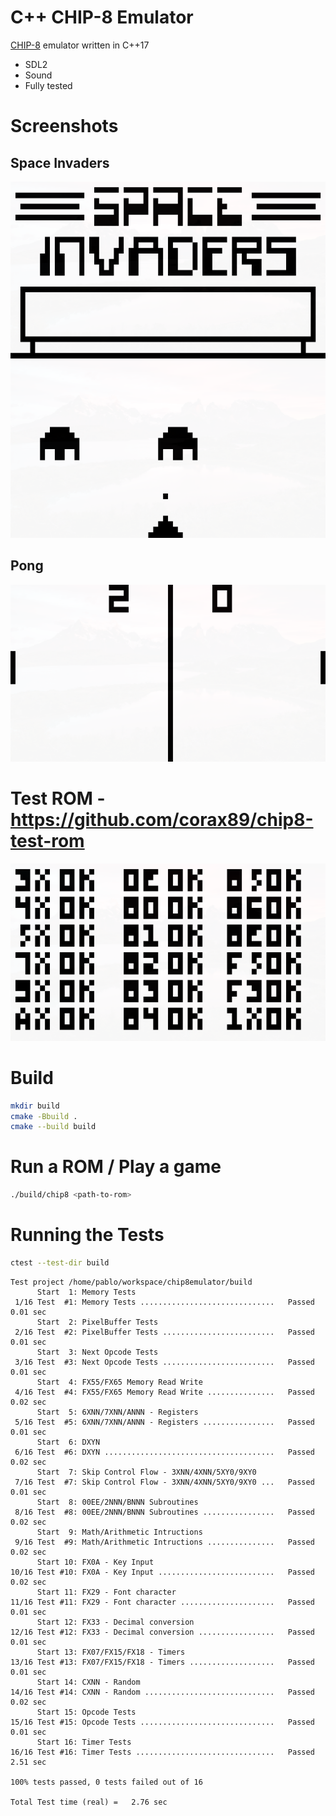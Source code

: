 # C++ CHIP-8 Emulator

[CHIP-8](https://en.wikipedia.org/wiki/CHIP-8) emulator written in C++17

* SDL2
* Sound
* Fully tested

# Screenshots

## Space Invaders
![](screenshots/space_invaders1.png)
![](screenshots/space_invaders2.png)

## Pong
![](screenshots/pong.png)

# Test ROM - https://github.com/corax89/chip8-test-rom
![](screenshots/test.png)

# Build

```sh
mkdir build
cmake -Bbuild .
cmake --build build
```

# Run a ROM / Play a game

```sh
./build/chip8 <path-to-rom>
```

# Running the Tests
```sh
ctest --test-dir build
```
```
Test project /home/pablo/workspace/chip8emulator/build
      Start  1: Memory Tests
 1/16 Test  #1: Memory Tests ..............................   Passed    0.01 sec
      Start  2: PixelBuffer Tests
 2/16 Test  #2: PixelBuffer Tests .........................   Passed    0.01 sec
      Start  3: Next Opcode Tests
 3/16 Test  #3: Next Opcode Tests .........................   Passed    0.01 sec
      Start  4: FX55/FX65 Memory Read Write
 4/16 Test  #4: FX55/FX65 Memory Read Write ...............   Passed    0.02 sec
      Start  5: 6XNN/7XNN/ANNN - Registers
 5/16 Test  #5: 6XNN/7XNN/ANNN - Registers ................   Passed    0.01 sec
      Start  6: DXYN
 6/16 Test  #6: DXYN ......................................   Passed    0.02 sec
      Start  7: Skip Control Flow - 3XNN/4XNN/5XY0/9XY0
 7/16 Test  #7: Skip Control Flow - 3XNN/4XNN/5XY0/9XY0 ...   Passed    0.01 sec
      Start  8: 00EE/2NNN/BNNN Subroutines
 8/16 Test  #8: 00EE/2NNN/BNNN Subroutines ................   Passed    0.02 sec
      Start  9: Math/Arithmetic Intructions
 9/16 Test  #9: Math/Arithmetic Intructions ...............   Passed    0.02 sec
      Start 10: FX0A - Key Input
10/16 Test #10: FX0A - Key Input ..........................   Passed    0.02 sec
      Start 11: FX29 - Font character
11/16 Test #11: FX29 - Font character .....................   Passed    0.01 sec
      Start 12: FX33 - Decimal conversion
12/16 Test #12: FX33 - Decimal conversion .................   Passed    0.01 sec
      Start 13: FX07/FX15/FX18 - Timers
13/16 Test #13: FX07/FX15/FX18 - Timers ...................   Passed    0.01 sec
      Start 14: CXNN - Random
14/16 Test #14: CXNN - Random .............................   Passed    0.02 sec
      Start 15: Opcode Tests
15/16 Test #15: Opcode Tests ..............................   Passed    0.01 sec
      Start 16: Timer Tests
16/16 Test #16: Timer Tests ...............................   Passed    2.51 sec

100% tests passed, 0 tests failed out of 16

Total Test time (real) =   2.76 sec
```
